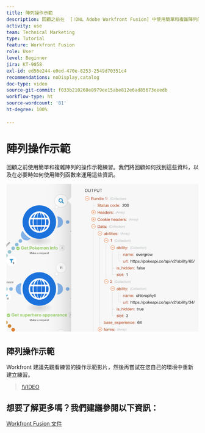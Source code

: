 ```yaml
---
title: 陣列操作示範
description: 回顧之前在  [!DNL Adobe Workfront Fusion] 中使用簡單和複雜陣列的操作示範練習。
activity: use
team: Technical Marketing
type: Tutorial
feature: Workfront Fusion
role: User
level: Beginner
jira: KT-9058
exl-id: ed56e244-e0ed-470e-8253-2549d70351c4
recommendations: noDisplay,catalog
doc-type: video
source-git-commit: f033b210268e8979ee15abe812e6ad85673eeedb
workflow-type: ht
source-wordcount: '81'
ht-degree: 100%

---
```


# 陣列操作示範

回顧之前使用簡單和複雜陣列的操作示範練習。我們將回顧如何找到這些資料，以及在必要時如何使用陣列函數來運用這些資訊。

![影像顯示 Fusion 情境](assets/final-functional-bits-and-bobs-1.png)

## 陣列操作示範

Workfront 建議先觀看練習的操作示範影片，然後再嘗試在您自己的環境中重新建立練習。

>[!VIDEO](https://video.tv.adobe.com/v/335299/?quality=12&learn=on)


## 想要了解更多嗎？我們建議參閱以下資訊：

[Workfront Fusion 文件](https://experienceleague.adobe.com/docs/workfront/using/adobe-workfront-fusion/workfront-fusion-2.html?lang=zh-Hant)
